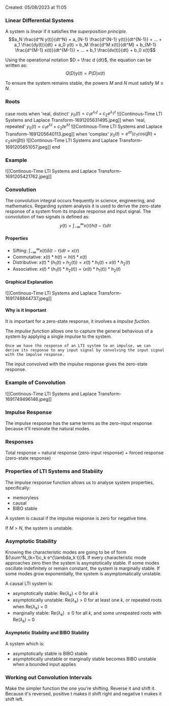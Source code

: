 Created: 05/08/2023 at 11:05

### Linear Differential Systems
A system is *linear* if it satisfies the *superposition principle*.
$$a_N \frac{d^N y(t)}{dt^N} + a_{N-1} \frac{d^{N-1} y(t)}{dt^{N-1}} + ... + a_1 \frac{dy(t)}{dt} + a_0 y(t) = b_M \frac{d^M x(t)}{dt^M} + b_{M-1} \frac{d^{M-1} x(t)}{dt^{M-1}} + ... + b_1 \frac{dx(t)}{dt} + b_0 x(t)$$

Using the operational notation $D = \frac d {dt}$, the equation can be written as:
$$Q(D)y(t) = P(D)x(t)$$

To ensure the system remains stable, the powers $M$ and $N$ must satisfy $M \leq N$.


### Roots
case roots
when 'real, distinct'
	$y_0(t) = c_1 e^{\lambda_1 t} + c_2 e^{\lambda_2 t}$
 ![[Continous-Time LTI Systems and Laplace Transform-1691205631495.jpeg]]
when 'real, repeated'
  $y_0(t) = c_1 e^{\lambda t} + c_2 t e^{\lambda t}$
  ![[Continous-Time LTI Systems and Laplace Transform-1691205640113.jpeg]]
when 'complex'
  $y_0(t) = e^{\alpha t} (c_1 cos(\beta t) + c_2 sin(\beta t))$
  ![[Continous-Time LTI Systems and Laplace Transform-1691205651057.jpeg]]
end

### Example
![[Continous-Time LTI Systems and Laplace Transform-1691205421762.jpeg]]

### Convolution
The convolution integral occurs frequently in science, engineering, and mathematics. Regarding system analysis it is used to derive the zero-state response of a system from its impulse response and input signal. The convolution of two signals is defined as:
$$y(t) = \int_{-\infty}^{\infty} x(\tau) h(t - \tau) d\tau$$

#### Properties
* Sifting: $\int_{-\infty}^{\infty} x(t) \delta(t - \tau) dt = x(\tau)$
* Commutative: $x(t) * h(t) = h(t) * x(t)$
* Distributive: $x(t) * (h_1(t) + h_2(t)) = x(t) * h_1(t) + x(t) * h_2(t)$
* Associative: $x(t) * (h_1(t) * h_2(t)) = (x(t) * h_1(t)) * h_2(t)$

#### Graphical Explanation
![[Continous-Time LTI Systems and Laplace Transform-1691748844737.jpeg]]

#### Why is it Important
It is important for a zero-state response, it involves a *impulse fuction*.

The *impulse function* allows one to capture the general behavious of a system by applying a single impulse to the system.

```ad-important
Once we have the response of an LTI system to an impulse, we can derive its response to any input signal by convolving the input signal with the impulse response.
```

The input convolved with the impulse response gives the zero-state response.

### Example of Convolution
![[Continous-Time LTI Systems and Laplace Transform-1691749496146.jpeg]]

### Impulse Response
The impulse response has the same terms as the zero-input response because it'll resonate the natural modes.

### Responses
Total response = natural response (zero-input response) + forced response (zero-state response)

### Properties of LTI Systems and Stabiiity
The impulse response function allows us to analyse system properties, specifically:
- memoryless
- causal
- BIBO stable

A system is causal if the impulse response is zero for negative time.

If $M$ > $N$, the system is unstable.

### Asymptotic Stability
Knowing the characteristic modes are going to be of form ${\sum^N_{k=1}c_k e^{\lambda_k t}}$. If every characteristic mode approaches zero then the system is asymptotically stable. If some modes oscillate indefinitely or remain constant, the system is marginally stable. If some modes grow exponentially, the system is asymptomatically unstable.

A causal LTI system  is:
- asymptotically stable: Re($\lambda_k$) < 0 for all $k$
- asymptotically unstable: Re($\lambda_k$) > 0 for at least one $k$, or repeated roots when Re($\lambda_k$) = 0
- marginally stable: Re($\lambda_k$) $\leq 0$ for all $k$, and some unrepeated roots with Re($\lambda_k$) = 0

#### Asymptotic Stability and BIBO Stability
A system which is:
- asymptotically stable is BIBO stable
- asymptotically unstable or marginally stable becomes BIBO unstable when a bounded input applies

### Working out Convolution Intervals
Make the simpler function the one you're shifting. Reverse it and shift it. Because it's reversed, positive t makes it shift right and negative t makes it shift left.